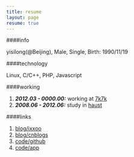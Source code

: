 ```yaml
---
title: resume
layout: page
resume: true
---
```


####info

yisilong(@Beijing), Male, Single, Birth: 1990/11/19

####technology

Linux, C/C++, PHP, Javascript

####working

1. ***2012.03 - 0000.00:*** working at [7k7k]("http://www.7k7k.com" "7k7k小游戏")
2. ***2008.06 - 2012.06:*** study in [haust]("http://www.haust.edu.cn" "河南科技大学")

####links

1. [blog/ixxoo](http://www.ixxoo.me)
2. [blog/cnblogs](http://likebeta.cnblogs.com)
3. [code/github](http://github.com/likebeta)
4. [code/app](http://app.ixxoo.me)